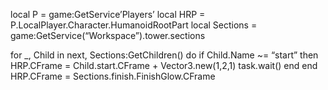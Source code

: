 local P = game:GetService’Players’
local HRP = P.LocalPlayer.Character.HumanoidRootPart
local Sections = game:GetService(“Workspace”).tower.sections

for _, Child in next, Sections:GetChildren() do
if Child.Name ~= “start” then
HRP.CFrame = Child.start.CFrame + Vector3.new(1,2,1)
task.wait()
end
end
HRP.CFrame = Sections.finish.FinishGlow.CFrame
